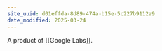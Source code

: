 ```yaml
---
site_uuid: d01effda-8d89-474a-b15e-5c227b9112a9
date_modified: 2025-03-24
---
```




A product of [[Google Labs]].

